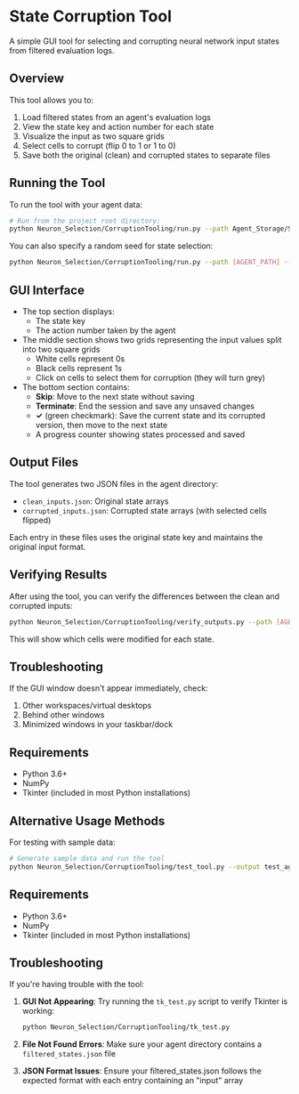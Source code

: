# State Corruption Tool

A simple GUI tool for selecting and corrupting neural network input states from filtered evaluation logs.

## Overview

This tool allows you to:
1. Load filtered states from an agent's evaluation logs
2. View the state key and action number for each state
3. Visualize the input as two square grids
4. Select cells to corrupt (flip 0 to 1 or 1 to 0)
5. Save both the original (clean) and corrupted states to separate files

## Running the Tool

To run the tool with your agent data:

```bash
# Run from the project root directory:
python Neuron_Selection/CorruptionTooling/run.py --path Agent_Storage/SpawnTests/biased/biased-v1
```

You can also specify a random seed for state selection:

```bash
python Neuron_Selection/CorruptionTooling/run.py --path [AGENT_PATH] --seed [RANDOM_SEED]
```

## GUI Interface

- The top section displays:
  - The state key
  - The action number taken by the agent
- The middle section shows two grids representing the input values split into two square grids
  - White cells represent 0s
  - Black cells represent 1s
  - Click on cells to select them for corruption (they will turn grey)
- The bottom section contains:
  - **Skip**: Move to the next state without saving
  - **Terminate**: End the session and save any unsaved changes
  - **✓** (green checkmark): Save the current state and its corrupted version, then move to the next state
  - A progress counter showing states processed and saved

## Output Files

The tool generates two JSON files in the agent directory:
- `clean_inputs.json`: Original state arrays
- `corrupted_inputs.json`: Corrupted state arrays (with selected cells flipped)

Each entry in these files uses the original state key and maintains the original input format.

## Verifying Results

After using the tool, you can verify the differences between the clean and corrupted inputs:

```bash
python Neuron_Selection/CorruptionTooling/verify_outputs.py --path [AGENT_PATH]
```

This will show which cells were modified for each state.

## Troubleshooting

If the GUI window doesn't appear immediately, check:
1. Other workspaces/virtual desktops
2. Behind other windows
3. Minimized windows in your taskbar/dock

## Requirements

- Python 3.6+
- NumPy
- Tkinter (included in most Python installations)

## Alternative Usage Methods

For testing with sample data:

```bash
# Generate sample data and run the tool
python Neuron_Selection/CorruptionTooling/test_tool.py --output test_agent
```

## Requirements

- Python 3.6+
- NumPy
- Tkinter (included in most Python installations)

## Troubleshooting

If you're having trouble with the tool:

1. **GUI Not Appearing**: Try running the `tk_test.py` script to verify Tkinter is working:
   ```bash
   python Neuron_Selection/CorruptionTooling/tk_test.py
   ```

2. **File Not Found Errors**: Make sure your agent directory contains a `filtered_states.json` file

3. **JSON Format Issues**: Ensure your filtered_states.json follows the expected format with each entry containing an "input" array 